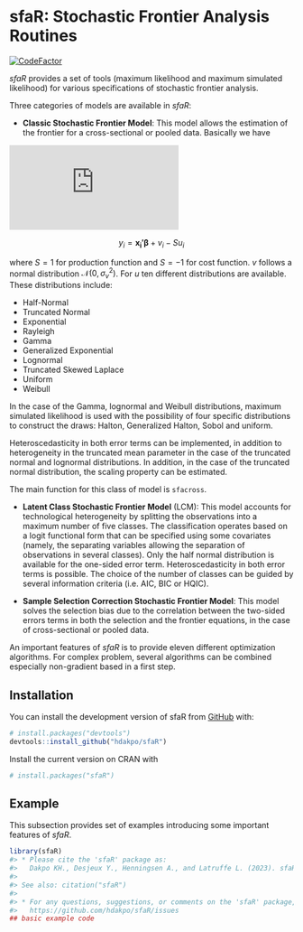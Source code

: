 
<!-- README.md is generated from README.Rmd. Please edit that file -->

# sfaR: Stochastic Frontier Analysis Routines

<!-- badges: start -->

[![CodeFactor](https://www.codefactor.io/repository/github/hdakpo/sfaR/badge)](https://www.codefactor.io/repository/github/hdakpo/sfaR)
<!-- [![R build status](https://github.com/hdakpo/sfaR/workflows/R-CMD-check/badge.svg)](https://github.com/hdakpo/sfaR/actions) -->
<!-- [![CRAN status](https://www.r-pkg.org/badges/version/sfaR)](https://CRAN.R-project.org/package=psfaR) -->
<!-- [![Downloads](https://cranlogs.r-pkg.org/badges/fsfaR)](https://CRAN.R-project.org/package=sfaR) -->
<!-- badges: end -->

*sfaR* provides a set of tools (maximum likelihood and maximum simulated
likelihood) for various specifications of stochastic frontier analysis.

Three categories of models are available in *sfaR*:

- **Classic Stochastic Frontier Model**: This model allows the
  estimation of the frontier for a cross-sectional or pooled data.
  Basically we have

![eq
1](https://latex.codecogs.com/gif.latex?y_i%20%3D%20%5Cmathbf%7Bx_i%27%7D%5Cboldsymbol%7B%5Cbeta%7D%20+%20v_i%20-%20Su_i)

$$y_i = \mathbf{x_i'}\boldsymbol{\beta} + v_i - Su_i$$

where $S = 1$ for production function and $S = -1$ for cost function.
$v$ follows a normal distribution $\mathcal{N}(0, \sigma_v^2)$. For $u$
ten different distributions are available. These distributions include:

- Half-Normal
- Truncated Normal
- Exponential
- Rayleigh
- Gamma
- Generalized Exponential
- Lognormal
- Truncated Skewed Laplace
- Uniform
- Weibull

In the case of the Gamma, lognormal and Weibull distributions, maximum
simulated likelihood is used with the possibility of four specific
distributions to construct the draws: Halton, Generalized Halton, Sobol
and uniform.

Heteroscedasticity in both error terms can be implemented, in addition
to heterogeneity in the truncated mean parameter in the case of the
truncated normal and lognormal distributions. In addition, in the case
of the truncated normal distribution, the scaling property can be
estimated.

The main function for this class of model is `sfacross`.

- **Latent Class Stochastic Frontier Model** (LCM): This model accounts
  for technological heterogeneity by splitting the observations into a
  maximum number of five classes. The classification operates based on a
  logit functional form that can be specified using some covariates
  (namely, the separating variables allowing the separation of
  observations in several classes). Only the half normal distribution is
  available for the one-sided error term. Heteroscedasticity in both
  error terms is possible. The choice of the number of classes can be
  guided by several information criteria (i.e. AIC, BIC or HQIC).

- **Sample Selection Correction Stochastic Frontier Model**: This model
  solves the selection bias due to the correlation between the two-sided
  errors terms in both the selection and the frontier equations, in the
  case of cross-sectional or pooled data.

An important features of *sfaR* is to provide eleven different
optimization algorithms. For complex problem, several algorithms can be
combined especially non-gradient based in a first step.

## Installation

You can install the development version of sfaR from
[GitHub](https://github.com/) with:

``` r
# install.packages("devtools")
devtools::install_github("hdakpo/sfaR")
```

Install the current version on CRAN with

``` r
# install.packages("sfaR")
```

## Example

This subsection provides set of examples introducing some important
features of *sfaR*.

``` r
library(sfaR)
#> * Please cite the 'sfaR' package as:
#>   Dakpo KH., Desjeux Y., Henningsen A., and Latruffe L. (2023). sfaR: Stochastic Frontier Analysis Routines. R package version 1.0.0.
#> 
#> See also: citation("sfaR")
#> 
#> * For any questions, suggestions, or comments on the 'sfaR' package, please make use of Tracker facilities at:
#>   https://github.com/hdakpo/sfaR/issues
## basic example code
```

